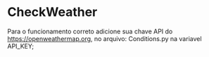 # CheckWeather

Para o funcionamento correto adicione sua chave API do https://openweathermap.org, no arquivo: Conditions.py na variavel API_KEY;
